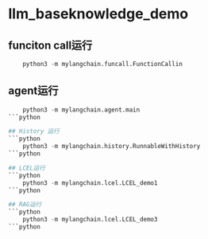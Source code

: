 # llm_baseknowledge_demo

## funciton call运行
```python
    python3 -m mylangchain.funcall.FunctionCallin
```

## agent运行
```python
    python3 -m mylangchain.agent.main
```python

## History 运行
```python
    python3 -m mylangchain.history.RunnableWithHistory
```python

## LCEL运行
```python
    python3 -m mylangchain.lcel.LCEL_demo1
```python

## RAG运行
```python
    python3 -m mylangchain.lcel.LCEL_demo3
```python